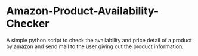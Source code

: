 # Amazon-Product-Availability-Checker
A simple python script to check the availability and price detail of a product by amazon and send mail to the user giving out the product information. 
